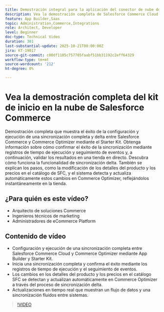 ```yaml
---
title: Demostración integral para la aplicación del conector de nube de Salesforce Commerce
description: Vea la demostración completa de Salesforce Commerce Cloud con Adobe Commerce Optimizer.
feature: App Builder,Saas
topic: Administration,Commerce,Integrations
role: Architect, Developer
level: Beginner
doc-type: Technical Video
duration: 381
last-substantial-update: 2025-10-21T00:00:00Z
jira: KT-19017
source-git-commit: c00df1105c757705faabf51bb31192c2eff64329
workflow-type: tm+mt
source-wordcount: '212'
ht-degree: 0%

---
```



# Vea la demostración completa del kit de inicio en la nube de Salesforce Commerce

Demostración completa que muestra el éxito de la configuración y ejecución de una sincronización completa y delta entre Salesforce Commerce y Commerce Optimizer mediante el Starter Kit. Obtenga información sobre cómo confirmar el éxito de la sincronización mediante registros de tiempo de ejecución y seguimiento de eventos y, a continuación, validar los resultados en una tienda en directo. Descubra cómo funciona la funcionalidad de sincronización delta. También se explican los pasos, como la modificación de los detalles del producto y los precios en el catálogo de SFC, y el sistema detecta y actualiza automáticamente estos cambios en Commerce Optimizer, reflejándolos instantáneamente en la tienda.

## ¿Para quién es este vídeo?

* Arquitecto de soluciones Commerce
* Ingenieros técnicos de marketing
* Administradores de eCommerce Platform

## Contenido de vídeo

* Configuración y ejecución de una sincronización completa entre Salesforce Commerce Cloud y Commerce Optimizer mediante App Builder y Starter Kit.
* Inicia una sincronización completa y confirma el éxito mediante los registros de tiempo de ejecución y el seguimiento de eventos.
* Los cambios en los detalles del producto y los precios en el catálogo SFC se detectan y actualizan automáticamente en Commerce Optimizer a través del proceso de sincronización delta.
* Actualizaciones en tiempo real que muestran un flujo de datos y una sincronización fluidos entre sistemas.

>[!VIDEO](https://video.tv.adobe.com/v/3476082?learn=on)
